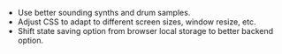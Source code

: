 - Use better sounding synths and drum samples.
- Adjust CSS to adapt to different screen sizes, window resize, etc.
- Shift state saving option from browser local storage to better backend option.
